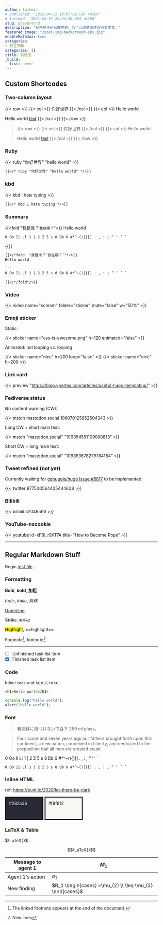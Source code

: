 ```yaml
---
author: loikein
# published: "2021-04-15 18:07:02.530 +0200"
# lastmod: "2021-04-15 20:24:48.363 +0200"
slug: playground
description: "有些例子还挺魔性的，为了心理健康建议别看本文。"
featured_image: "/post-img/background-sky.jpg"
enableMathJax: true
categories:
- 独立页面
categories: []
title: 实验田
_build:
  list: never
---
```

## Custom Shortcodes

### Two-column layout

{{< row >}}
{{< col >}}
你好世界
{{< /col >}}
{{< col >}}
Hello world

Hello world [test](#)
{{< /col >}}
{{< /row >}}

<blockquote>
{{< row >}}
{{< col >}}
你好世界
{{< /col >}}
{{< col >}}
Hello world

Hello world [test](#)
{{< /col >}}
{{< /row >}}
</blockquote>

### Ruby

{{< ruby "你好世界" "hello world" >}}　

```html
{{</* ruby "你好世界" "hello world" */>}}
```

### kbd

{{< kbd I hate typing >}}　

```html
{{</* kbd I hate typing */>}}
```

### Summary

{{<fold  "我是谁？`我在哪？`">}}
Hello world

```
0 Oo Ii Ll 1 | 2 Z 5 s 8 Bb 6 #*^~(){}[] . , : ; “ ‘ ’ `
```
{{</fold>}}

````html
{{</*fold  "我是谁？`我在哪？`"*/>}}
Hello world

```
0 Oo Ii Ll 1 | 2 Z 5 s 8 Bb 6 #*^~(){}[] . , : ; “ ‘ ’ `
```
{{</*/fold*/>}}
````

### Video

{{< video name="scream" folder="sticker" mute="false" w="50%" >}}

### Emoji sticker

Static:

{{< sticker name="css-is-awesome.png" h=120 animated="false" >}}

Animated: not looping vs. looping

{{< sticker name="nice" h=200 loop="false" >}}
{{< sticker name="nice" h=200 >}}

### Link card

{{< preview "https://blog.ypertex.com/articles/useful-hugo-templating/" >}}

### Fediverse status

No content warning (CW):

{{< mstdn mastodon.social 106070125652504343 >}}

Long CW + short main text:

{{< mstdn "mastodon.social" "106354551109008813" >}}

Short CW + long main text:

{{< mstdn "mastodon.social" "106353678279784184" >}}

### Tweet refined (not yet)

Currently waiting for [gohugoio/hugo Issue #5617](https://github.com/gohugoio/hugo/issues/5617) to be implemented.

{{< twitter 877500564405444608 >}}

### Bilibili

{{< bilibili 52046593 >}}

### YouTube-nocookie

{{< youtube id=kF8I_r9XT7A title="How to Become Pope" >}}

***

## Regular Markdown Stuff

Begin [test file](https://gist.github.com/loikein/27ef6913386b206d1b3c18b8e93c5768)…

### Formatting

**Bold**, __bold__, **加粗**

*Italic*, _italic_, *斜体*

<u>Underline</u>

<del>Strike</del>, ~~strike~~

<mark>Highlight</mark>, ==highlight==

<!-- Comments-->

Footnote[^1], footnote[^2]

---

- [ ] Unfinished task list item
- [x] Finished task list item

### Code

Inline `code` and <kbd>keystroke</kbd>

```html
<h1>hello world</h1>
```

```js
console.log("hello world");
alert("hello world");
```

### Font

> 我能体に傷つけないで吞下 259 ml glass。

> Four score and seven years ago our fathers brought forth upon this continent, a new nation, conceived in Liberty, and dedicated to the proposition that all men are created equal.

0 Oo Ii Ll 1 | 2 Z 5 s 8 Bb 6 #*^~\(\){}\[\] . , : ; “ ‘ ’ `

```
0 Oo Ii Ll 1 | 2 Z 5 s 8 Bb 6 #*^~(){}[] . , : ; “ ‘ ’ `
```

### Inline HTML

ref: https://burk.io/2020/let-there-be-dark

<div title="#282a36" style="height: 50px; width: 100px; background-color: #282a36; display: inline-block; border-style: solid; border-color: black; color:white; padding:10px;">#282a36</div>

<div title="#f8f8f2" style="height: 50px; width: 100px; background-color: #f8f8f2; margin-right: 5px; display: inline-block; border-style: solid; border-color: black; color:black; padding:10px;">#f8f8f2</div>

### LaTeX & Table

$\LaTeX{}$

$$\LaTeX{}$$

| Message to agent 1 | $M_1$          |
| ------------------ | -------------- |
| Agent 1's action   | $a_1$          |
| New finding        | $R_1 \begin{cases} >\mu_{2} \\ \leq \mu_{2} \end{cases}$ |

[^1]: The linked footnote appears at the end of the document.

[^2]: New lines
